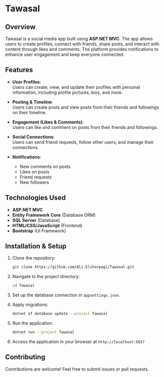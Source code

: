 
# Tawasal

## Overview

Tawasal is a social media app built using **ASP.NET MVC**. The app allows users to create profiles, connect with friends, share posts, and interact with content through likes and comments. The platform provides notifications to enhance user engagement and keep everyone connected.

## Features

- **User Profiles**:  
  Users can create, view, and update their profiles with personal information, including profile pictures, bios, and more.

- **Posting & Timeline**:  
  Users can create posts and view posts from their friends and followings on their timeline.

- **Engagement (Likes & Comments)**:  
  Users can like and comment on posts from their friends and followings.

- **Social Connections**:  
  Users can send friend requests, follow other users, and manage their connections.

- **Notifications**:  
  - New comments on posts
  - Likes on posts
  - Friend requests
  - New followers

## Technologies Used

- **ASP.NET MVC**
- **Entity Framework Core** (Database ORM)
- **SQL Server** (Database)
- **HTML/CSS/JavaScript** (Frontend)
- **Bootstrap** (UI Framework)

## Installation & Setup

1. Clone the repository:
    ```bash
    git clone https://github.com/Ali-Elshorpagi/Tawasal.git
    ```

2. Navigate to the project directory:
    ```bash
    cd Tawasal
    ```

3. Set up the database connection in `appsettings.json`.

4. Apply migrations:
    ```bash
    dotnet ef database update --project Tawasal
    ```

5. Run the application:
    ```bash
    dotnet run --project Tawasal
    ```

6. Access the application in your browser at `http://localhost:5037`

## Contributing

Contributions are welcome! Feel free to submit issues or pull requests.
